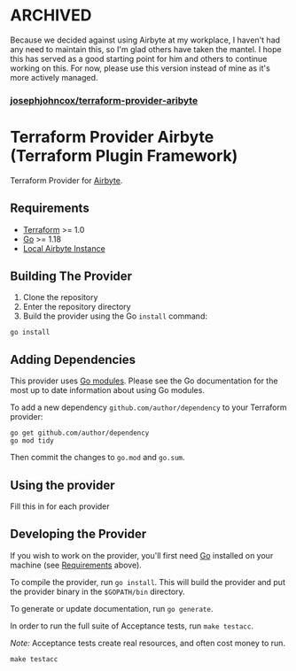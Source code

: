 # ARCHIVED

Because we decided against using Airbyte at my workplace, I haven't had any need to maintain this,
so I'm glad others have taken the mantel. I hope this has served as a good starting point for
him and others to continue working on this. For now, please use this version instead of mine as
it's more actively managed.

### [josephjohncox/terraform-provider-aribyte](https://github.com/josephjohncox/terraform-provider-airbyte)

# Terraform Provider Airbyte (Terraform Plugin Framework)

Terraform Provider for [Airbyte](https://airbyte.io/).

## Requirements

- [Terraform](https://www.terraform.io/downloads.html) >= 1.0
- [Go](https://golang.org/doc/install) >= 1.18
- [Local Airbyte Instance](https://docs.airbyte.com/deploying-airbyte/local-deployment/)

## Building The Provider

1. Clone the repository
2. Enter the repository directory
3. Build the provider using the Go `install` command:

```shell
go install
```

## Adding Dependencies

This provider uses [Go modules](https://github.com/golang/go/wiki/Modules).
Please see the Go documentation for the most up to date information about using Go modules.

To add a new dependency `github.com/author/dependency` to your Terraform provider:

```shell
go get github.com/author/dependency
go mod tidy
```

Then commit the changes to `go.mod` and `go.sum`.

## Using the provider

Fill this in for each provider

## Developing the Provider

If you wish to work on the provider, you'll first need [Go](http://www.golang.org) installed on your machine (see [Requirements](#requirements) above).

To compile the provider, run `go install`. This will build the provider and put the provider binary in the `$GOPATH/bin` directory.

To generate or update documentation, run `go generate`.

In order to run the full suite of Acceptance tests, run `make testacc`.

*Note:* Acceptance tests create real resources, and often cost money to run.

```shell
make testacc
```
